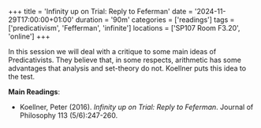 +++
title = 'Infinity up on Trial: Reply to Feferman'
date = '2024-11-29T17:00:00+01:00'
duration = '90m'
categories = ['readings']
tags = ['predicativism', 'Fefferman', 'infinite']
locations = ['SP107 Room F3.20', 'online']
+++

In this session we will deal with a critique to some main ideas of Predicativists. They believe that, in some respects, arithmetic has some advantages that analysis and set-theory do not. Koellner puts this idea to the test.


**Main Readings**:

- Koellner, Peter (2016). *Infinity up on Trial: Reply to Feferman*. Journal of Philosophy 113 (5/6):247-260.